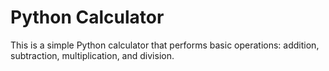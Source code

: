 # Python Calculator
This is a simple Python calculator that performs basic operations: addition, subtraction, multiplication, and division.
##
